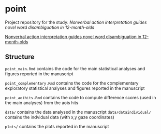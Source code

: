 # point

Project repository for the study: *Nonverbal action interpretation guides novel word disambiguation in 12-month-olds*

[Nonverbal action interpretation guides novel word disambiguation in 12-month-olds](https://doi.org/10.1162/opmi_a_00055)

## Structure

<code>point_main.Rmd</code> contains the code for the main statistical analyses and figures reported in the manuscript

<code>point_complementary.Rmd</code> contains the code for the complementary exploratory statistical analyses and figures reported in the manuscript

<code>point_aoihits.Rmd</code> contains the code to compute difference scores (used in the main analyses) from the aois hits

<code>data/</code> contains the data analysed in the manuscript
<code>data/dataindividual/</code> contains the indvidual data (with x,y gaze coordinates)

<code>plots/</code> contains the plots reported in the manuscript

